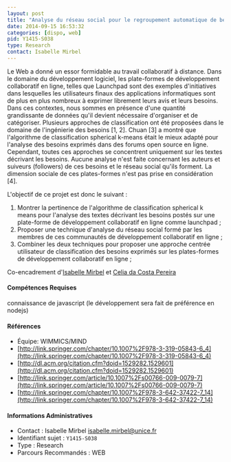 ```yaml
---
layout: post
title: "Analyse du réseau social pour le regroupement automatique de besoins dans les plates-formes de développement collaboratif en ligne"
date: 2014-09-15 16:53:32
categories: [dispo, web]
pid: Y1415-S038
type: Research
contact: Isabelle Mirbel
---
```

       


Le Web a donné un essor formidable au travail collaboratif à distance. Dans le domaine du développement logiciel, les plate-formes de développement collaboratif en ligne, telles que Launchpad sont des exemples d'initiatives dans lesquelles les utilisateurs finaux des applications informatiques sont de plus en plus nombreux à exprimer librement leurs avis et leurs besoins. Dans ces contextes, nous sommes en présence d'une quantité grandissante de données qu'il devient nécessaire d'organiser et de catégoriser. Plusieurs approches de classification ont été proposées dans le domaine de l'ingénierie des besoins [1, 2]. Chuan [3] a montré que l'algorithme de classification spherical k-means était le mieux adapté pour l'analyse des besoins exprimés dans des forums open source en ligne. Cependant, toutes ces approches se concentrent uniquement sur les textes décrivant les besoins. Aucune analyse n'est faite concernant les auteurs et suiveurs (followers) de ces besoins et le réseau social qu'ils forment. La dimension sociale de ces plates-formes n'est pas prise en considération [4].

L'objectif de ce projet est donc le suivant :

  1. Montrer la pertinence de l'algorithme de classification spherical k means pour l'analyse des textes décrivant les besoins postés sur une plate-forme de développement collaboratif en ligne comme launchpad ;
  2. Proposer une technique d'analyse du réseau social formé par les membres de ces communautés de développement collaboratif en ligne ;
  3. Combiner les deux techniques pour proposer une approche centrée utilisateur de classification des besoins exprimés sur les plates-formes de développement collaboratif en ligne ;

Co-encadrement d'[Isabelle Mirbel](http://www.i3s.unice.fr/~mirbel/) et [Celia da Costa Pereira](http://www.i3s.unice.fr/~cpereira/)


#### Compétences Requises
connaissance de javascript (le développement sera fait de préférence en nodejs)


#### Références

  * Équipe: WIMMICS/MIND
  * [http://link.springer.com/chapter/10.1007%2F978-3-319-05843-6_4](http://link.springer.com/chapter/10.1007%2F978-3-319-05843-6_4)
  * [http://dl.acm.org/citation.cfm?doid=1529282.1529601](http://dl.acm.org/citation.cfm?doid=1529282.1529601)
  * [http://link.springer.com/article/10.1007%2Fs00766-009-0079-7](http://link.springer.com/article/10.1007%2Fs00766-009-0079-7)
  * [http://link.springer.com/chapter/10.1007%2F978-3-642-37422-7_14](http://link.springer.com/chapter/10.1007%2F978-3-642-37422-7_14)

#### Informations Administratives
  * Contact : Isabelle Mirbel <isabelle.mirbel@unice.fr>
  * Identifiant sujet : `Y1415-S038`
  * Type : Research
  * Parcours Recommandés : WEB
     